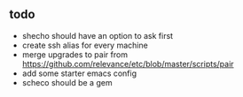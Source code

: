 todo
----

* shecho should have an option to ask first
* create ssh alias for every machine
* merge upgrades to pair from https://github.com/relevance/etc/blob/master/scripts/pair
* add some starter emacs config
* scheco should be a gem
